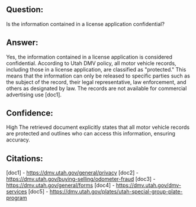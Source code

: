 ## Question: 
Is the information contained in a license application confidential?
## Answer: 
Yes, the information contained in a license application is considered confidential. According to Utah DMV policy, all motor vehicle records, including those in a license application, are classified as "protected." This means that the information can only be released to specific parties such as the subject of the record, their legal representative, law enforcement, and others as designated by law. The records are not available for commercial advertising use [doc1].
## Confidence: 
High
The retrieved document explicitly states that all motor vehicle records are protected and outlines who can access this information, ensuring accuracy.

## Citations:
[doc1] - https://dmv.utah.gov/general/privacy
[doc2] - https://dmv.utah.gov/buying-selling/odometer-fraud
[doc3] - https://dmv.utah.gov/general/forms
[doc4] - https://dmv.utah.gov/dmv-services
[doc5] - https://dmv.utah.gov/plates/utah-special-group-plate-program
